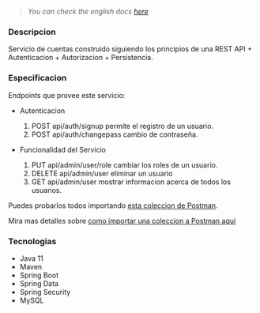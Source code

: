 > *You can check the english docs [here](./README.md)*

### Descripcion
Servicio de cuentas construido siguiendo los principios de una REST API + Autenticacion + Autorizacion + Persistencia.

### Especificacion
Endpoints que provee este servicio:
- Autenticacion
    1. POST api/auth/signup permite el registro de un usuario.
    2. POST api/auth/changepass cambio de contraseña.

- Funcionalidad del Servicio
    1. PUT api/admin/user/role cambiar los roles de un usuario.
    2. DELETE api/admin/user eliminar un usuario
    3. GET api/admin/user mostrar informacion acerca de todos los usuarios.

Puedes probarlos todos importando [esta coleccion de Postman]().

Mira mas detalles sobre [como importar una coleccion a Postman aqui](https://learning.postman.com/docs/getting-started/importing-and-exporting-data/#importing-data-into-postman)

### Tecnologias
- Java 11
- Maven
- Spring Boot
- Spring Data
- Spring Security
- MySQL